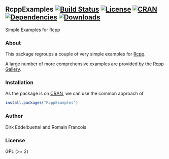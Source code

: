 ## RcppExamples [![Build Status](https://travis-ci.org/eddelbuettel/rcppexamples.svg)](https://travis-ci.org/eddelbuettel/rcppexamples) [![License](http://img.shields.io/badge/license-GPL%20%28%3E=%202%29-brightgreen.svg?style=flat)](https://www.gnu.org/licenses/gpl-2.0.html) [![CRAN](https://www.r-pkg.org/badges/version/RcppExamples)](https://cran.r-project.org/package=RcppExamples) [![Dependencies](https://tinyverse.netlify.com/badge/RcppExamples)](https://cran.r-project.org/package=RcppExamples) [![Downloads](https://cranlogs.r-pkg.org/badges/RcppExamples?color=brightgreen)](https://www.r-pkg.org/pkg/RcppExamples)

Simple Examples for Rcpp

### About

This package regroups a couple of very simple examples for [Rcpp](http://dirk.eddelbuettel.com/code/rcpp.html).

A large number of more comprehensive examples are provided by the [Rcpp Gallery](http://gallery.rcpp.org).

### Installation

As the package is on [CRAN](https://cran.r-project.org), we can use the common approach of

```r
install.packages("RcppExamples")
```

### Author

Dirk Eddelbuettel and Romain Francois

### License

GPL (>= 2)


